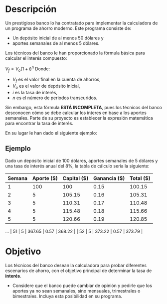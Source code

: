 # Descripción
Un prestigioso banco lo ha contratado para implementar la calculadora de un programa de ahorro moderno. 
Este programa consiste de:
* Un depósito inicial de al menos 50 dólares y
* aportes semanales de al menos 5 dólares.

Los técnicos del banco le han proporcionado la fórmula básica para calcular el interés compuesto:

$V_f=V_o(1+i)^n$
Donde:
* $V_f$ es el valor final en la cuenta de ahorros,
* $V_o$ es el valor de depósito inicial,
* $i$ es la tasa de interés,
* $n$ es el número de periodos transcuridos.


Sin embargo, esta fórmula **ESTÁ INCOMPLETA**, pues los técnicos del banco desconocen cómo se debe calcular los interes en base a los aportes semanales. Parte de su proyecto es establecer la expresión matemática para encontrar la tasa de interés. 

En su lugar le han dado el siguiente ejemplo:

## Ejemplo
Dado un depósito inicial de 100 dólares, aportes semanales de 5 dólares y una tasa de interés anual del 8%, la tabla de cálculo sería la siguiente:

|  Semana  |  Aporte ($)  |  Capital ($)  |  Ganancia ($)  |  Total ($)  |
|  ---     |         ---  |          ---  |           ---  |        ---  |
|  1  |  100 |   100        |   0.15    |   100.15  |
|  2  |  5   |   105.15     |   0.16    |   105.31  |
|  3  |  5   |   110.31     |   0.17    |   110.48  |
|  4  |  5   |   115.48     |   0.18    |   115.66  |
|  5  |  5   |   120.66     |   0.19    |   120.85  |
...
|  51  |  5  |   367.65     |   0.57    |   368.22  |
|  52  |  5  |   373.22     |   0.57    |   373.79  |


# Objetivo
Los técnicos del banco desean la calculadora para probar diferentes escenarios de ahorro, con el objetivo principal de determinar la tasa de **interés**. 

* Considere que el banco puede cambiar de opinión y pedirle que los aportes ya no sean semanales, sino mensuales, trimestrales o bimestrales. Incluya esta posibilidad en su programa.